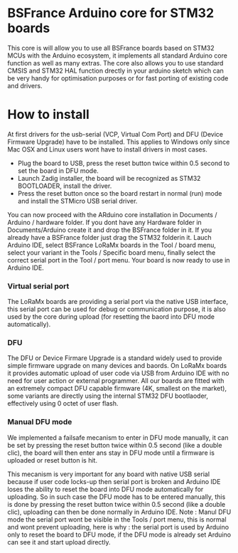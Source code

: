 # BSFrance Arduino core for STM32 boards

This core is will allow you to use all BSFrance boards based on STM32 MCUs with the Arduino ecosystem, it implements all standard Arduino core function as well as many extras. The core also allows you to use standard CMSIS and STM32 HAL function drectly in your arduino sketch which can be very handy for optimisation purposes or for fast porting of existing code and drivers.

# How to install

At first drivers for the usb-serial (VCP, Virtual Com Port) and DFU (Device Firmware Upgrade) have to be installed. This applies to Windows only since Mac OSX and Linux users wont have to install drivers in most cases.

  - Plug the board to USB, press the reset button twice within 0.5 second to set the board in DFU mode.
  - Launch Zadig installer, the board will be recognized as STM32 BOOTLOADER, install the driver.
  - Press the reset button once so the board restart in normal (run) mode and install the STMicro USB serial driver.

You can now proceed with the ARduino core installation in Documents / Arduino / hardware folder.
If you dont have any Hardware folder in Documents/Arduino create it and drop the BSFrance folder in it. If you already have a BSFrance folder just drag the STM32 folderin it. Lauch Arduino IDE, select BSFrance LoRaMx boards in the Tool / board menu, select your variant in the Tools / Specific board menu, finally select the correct serial port in the Tool / port menu. Your board is now ready to use in Arduino IDE.

### Virtual serial port

The LoRaMx boards are providing a serial port via the native USB interface, this serial port can be used for debug or communication purpose, it is also used by the core during upload (for resetting the baord into DFU mode automatically).

### DFU

The DFU or Device Firmare Upgrade is a standard widely used to provide simple firmware upgrade on many devices and baords. On LoRaMx boards it provides automatic upload of user code via USB from Arduino IDE with no need for user action or external programmer.
All our boards are fitted with an extremely compact DFU capable firmware (4K, smallest on the market), some variants are directly using the internal STM32 DFU bootlaoder, effectively using 0 octet of user flash.

### Manual DFU mode

We implemented a failsafe mecanism to enter in DFU mode manually, it can be set by pressing the reset button twice within 0.5 second (like a double clic), the board will then enter ans stay in DFU mode until a firmware is uploaded or reset button is hit.

This mecanism is very important for any board with native USB serial because if user code locks-up then serial port is broken and Arduino IDE loses the ability to reset the board into DFU mode automatically for uploading.
So in such case the DFU mode has to be entered manually, this is done by pressing the reset button twice within 0.5 second (like a double clic), uploading can then be done normally in Arduino IDE.
Note : Manul DFU mode the serial port wont be visible in the Tools / port menu, this is normal and wont prevent uploading, here is why : the serial port is used by Arduino only to reset the board to DFU mode, if the DFU mode is already set Arduino can see it and start upload directly.
